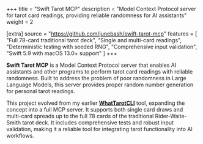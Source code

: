 +++
title = "Swift Tarot MCP"
description = "Model Context Protocol server for tarot card readings, providing reliable randomness for AI assistants"
weight = 2

[extra]
source = "https://github.com/junebash/swift-tarot-mcp"
features = [
    "Full 78-card traditional tarot deck",
    "Single and multi-card readings", 
    "Deterministic testing with seeded RNG",
    "Comprehensive input validation",
    "Swift 5.9 with macOS 13.0+ support"
]
+++

**Swift Tarot MCP** is a Model Context Protocol server that enables AI assistants and other programs to perform tarot card readings with reliable randomness. Built to address the problem of poor randomness in Large Language Models, this server provides proper random number generation for personal tarot readings.

This project evolved from my earlier [**WhatTarotCLI**](https://github.com/junebash/WhatTarotCLI) tool, expanding the concept into a full MCP server. It supports both single card draws and multi-card spreads up to the full 78 cards of the traditional Rider-Waite-Smith tarot deck. It includes comprehensive tests and robust input validation, making it a reliable tool for integrating tarot functionality into AI workflows.
